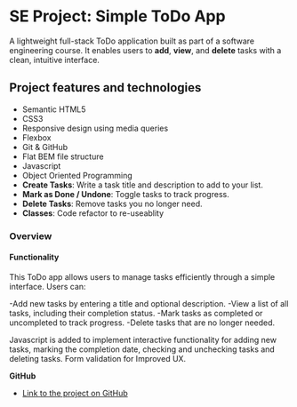 # SE Project: Simple ToDo App

A lightweight full-stack ToDo application built as part of a software engineering course. It enables users to **add**, **view**, and **delete** tasks with a clean, intuitive interface.

## Project features and technologies

- Semantic HTML5
- CSS3
- Responsive design using media queries
- Flexbox
- Git & GitHub
- Flat BEM file structure
- Javascript
- Object Oriented Programming
- **Create Tasks**: Write a task title and description to add to your list.
- **Mark as Done / Undone**: Toggle tasks to track progress.
- **Delete Tasks**: Remove tasks you no longer need.
- **Classes**: Code refactor to re-useablity

### Overview

#### Functionality

This ToDo app allows users to manage tasks efficiently through a simple interface. Users can:

-Add new tasks by entering a title and optional description.
-View a list of all tasks, including their completion status.
-Mark tasks as completed or uncompleted to track progress.
-Delete tasks that are no longer needed.

Javascript is added to implement interactive functionality for adding new tasks, marking the completion date, checking and unchecking tasks and deleting tasks. Form validation for Improved UX.

**GitHub**

- [Link to the project on GitHub](https://thegrindnet.github.io/se_project_todo-app/)
